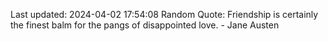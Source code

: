 Last updated: 2024-04-02 17:54:08
Random Quote: Friendship is certainly the finest balm for the pangs of disappointed love. - Jane Austen